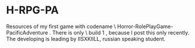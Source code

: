 # H-RPG-PA
Resources of my first game with codename \ Horror-RolePlayGame-PacificAdventure \. There is only \ build 1 \, because I post this only recently. The developing is leading by IISXKIILL, russian speaking student.
